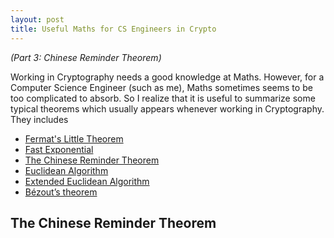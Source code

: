 ```yaml
---
layout: post
title: Useful Maths for CS Engineers in Crypto
---
```


*(Part 3: Chinese Reminder Theorem)*

Working in Cryptography needs a good knowledge at Maths. However, for a Computer Science Engineer (such as me), Maths sometimes seems to be too complicated to absorb. So I realize that it is useful to summarize some typical theorems which usually appears whenever working in Cryptography. They includes

+ [Fermat's Little Theorem](https://nvietsang.github.io/2020-06-14-Useful-Maths-for-CS-Engineers-in-Crypto)
+ [Fast Exponential](https://nvietsang.github.io/2020-06-16-Fast-Exponential)
+ [The Chinese Reminder Theorem](https://nvietsang.github.io/2020-06-16-Chinese-Reminder-Theorem)
+ [Euclidean Algorithm](https://nvietsang.github.io/2020-06-16-Euclidean-Algorithm)
+ [Extended Euclidean Algorithm](https://nvietsang.github.io/2020-06-16-Extended-Euclidean-Algorithm)
+ [Bézout’s theorem](https://nvietsang.github.io/2020-06-16-Extended-Euclidean-Algorithm)

## The Chinese Reminder Theorem

